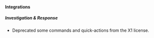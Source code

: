 
#### Integrations

##### Investigation & Response

- Deprecated some commands and quick-actions from the X1 license.
